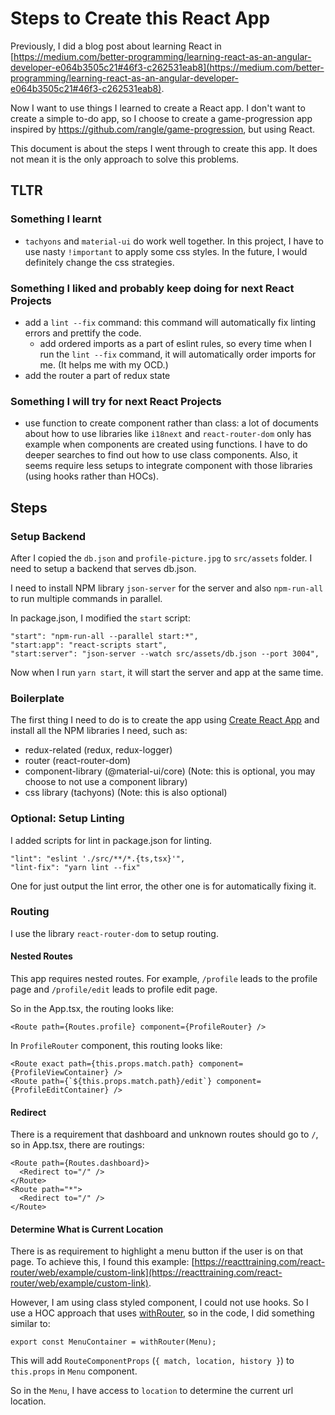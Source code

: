 # Steps to Create this React App

Previously, I did a blog post about learning React in [https://medium.com/better-programming/learning-react-as-an-angular-developer-e064b3505c21#46f3-c262531eab8](https://medium.com/better-programming/learning-react-as-an-angular-developer-e064b3505c21#46f3-c262531eab8).

Now I want to use things I learned to create a React app. I don't want to create a simple to-do app, so I choose to create a game-progression app inspired by https://github.com/rangle/game-progression, but using React.

This document is about the steps I went through to create this app. It does not mean it is the only approach to solve this problems. 

## TLTR

### Something I learnt
- `tachyons` and `material-ui` do work well together. In this project, I have to use nasty `!important` to apply some css styles.
In the future, I would definitely change the css strategies.

### Something I liked and probably keep doing for next React Projects
- add a `lint --fix` command: this command will automatically fix linting errors and prettify the code.
  - add ordered imports as a part of eslint rules, so every time when I run the `lint --fix` command, it will automatically order imports for me. (It helps me with my OCD.)
- add the router a part of redux state

### Something I will try for next React Projects
- use function to create component rather than class: a lot of documents about how to use libraries like `i18next` and `react-router-dom` only has example when components are created using functions.
I have to do deeper searches to find out how to use class components. Also, it seems require less setups to integrate component with those libraries (using hooks rather than HOCs).

## Steps

### Setup Backend

After I copied the `db.json` and `profile-picture.jpg` to `src/assets` folder. I need to setup a backend that serves db.json.

I need to install NPM library `json-server` for the server and also `npm-run-all` to run multiple commands in parallel.

In package.json, I modified the `start` script:

```
"start": "npm-run-all --parallel start:*",
"start:app": "react-scripts start",
"start:server": "json-server --watch src/assets/db.json --port 3004",
```

Now when I run `yarn start`, it will start the server and app at the same time.

### Boilerplate

The first thing I need to do is to create the app using [Create React App](https://github.com/facebook/create-react-app) and install all the NPM libraries I need, such as:

* redux-related (redux, redux-logger)
* router (react-router-dom)
* component-library (@material-ui/core) (Note: this is optional, you may choose to not use a component library)
* css library (tachyons) (Note: this is also optional)

### Optional: Setup Linting
I added scripts for lint in package.json for linting.
```
"lint": "eslint './src/**/*.{ts,tsx}'",
"lint-fix": "yarn lint --fix"
```
One for just output the lint error, the other one is for automatically fixing it.

### Routing
I use the library `react-router-dom` to setup routing. 

#### Nested Routes
This app requires nested routes. 
For example, `/profile` leads to the profile page and `/profile/edit` leads to profile edit page.

So in the App.tsx, the routing looks like:
```
<Route path={Routes.profile} component={ProfileRouter} />
```

In `ProfileRouter` component, this routing looks like:
```
<Route exact path={this.props.match.path} component={ProfileViewContainer} />
<Route path={`${this.props.match.path}/edit`} component={ProfileEditContainer} />
```

#### Redirect
There is a requirement that dashboard and unknown routes should go to `/`, so in App.tsx, there are routings:
```
<Route path={Routes.dashboard}>
  <Redirect to="/" />
</Route>
<Route path="*">
  <Redirect to="/" />
</Route>
```

#### Determine What is Current Location
There is as requirement to highlight a menu button if the user is on that page.
To achieve this, I found this example: [https://reacttraining.com/react-router/web/example/custom-link](https://reacttraining.com/react-router/web/example/custom-link).

However, I am using class styled component, I could not use hooks. So I use a HOC approach that uses [withRouter](https://reacttraining.com/react-router/web/api/withRouter), so in the code, I did something similar to:
```
export const MenuContainer = withRouter(Menu);
```
This will add `RouteComponentProps` (`{ match, location, history }`) to `this.props` in `Menu` component.

So in the `Menu`, I have access to `location` to determine the current url location.